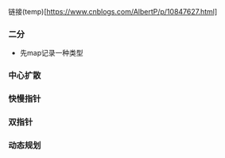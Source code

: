 链接(temp)[https://www.cnblogs.com/AlbertP/p/10847627.html]

### 二分
- 先map记录一种类型


### 中心扩散


### 快慢指针


### 双指针


### 动态规划